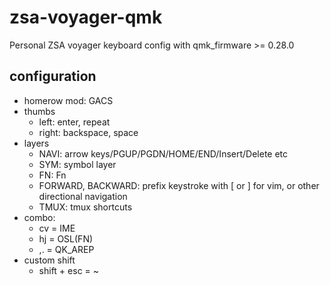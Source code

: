 # zsa-voyager-qmk

Personal ZSA voyager keyboard config with qmk_firmware >= 0.28.0

## configuration
* homerow mod: GACS
* thumbs
    * left: enter, repeat
    * right: backspace, space
* layers
    * NAVI: arrow keys/PGUP/PGDN/HOME/END/Insert/Delete etc
    * SYM: symbol layer
    * FN: Fn
    * FORWARD, BACKWARD: prefix keystroke with [ or ] for vim, or other directional navigation
    * TMUX: tmux shortcuts
* combo:
    * cv = IME
    * hj = OSL(FN)
    * ,. = QK_AREP
* custom shift
    * shift + esc = ~
